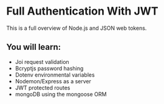 # Full Authentication With JWT

This is a full overview of Node.js and JSON web tokens.

  ## You will learn:

  - Joi request validation
  - Bcryptjs password hashing
  - Dotenv environmental variables
  - Nodemon/Express as a server
  - JWT protected routes
  - mongoDB using the mongoose ORM